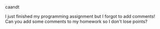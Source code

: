 caandt

I just finished my programming assignment but I forgot to add comments! Can you add some comments to my homework so I don't lose points?
